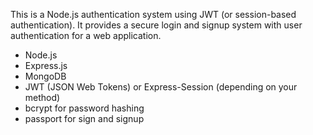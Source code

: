 This is a Node.js authentication system using JWT (or session-based authentication). It provides a secure login and signup system with user authentication for a web application.
- Node.js
- Express.js
- MongoDB 
- JWT (JSON Web Tokens) or Express-Session (depending on your method)
- bcrypt for password hashing
- passport for sign and signup
